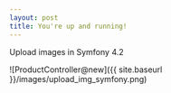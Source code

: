 ```yaml
---
layout: post
title: You're up and running!
---
```


Upload images in Symfony 4.2

![ProductController@new]({{ site.baseurl }}/images/upload_img_symfony.png)

